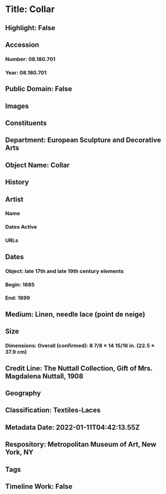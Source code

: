 # Title: Collar
## Highlight: False
## Accession
### Number: 08.180.701
### Year: 08.180.701
## Public Domain: False
## Images
## Constituents
## Department: European Sculpture and Decorative Arts
## Object Name: Collar
## History
## Artist
### Name
### Dates Active
### URLs
## Dates
### Object: late 17th and late 19th century elements
### Begin: 1685
### End: 1899
## Medium: Linen, needle lace (point de neige)
## Size
### Dimensions: Overall (confirmed): 8 7/8 × 14 15/16 in. (22.5 × 37.9 cm)
## Credit Line: The Nuttall Collection, Gift of Mrs. Magdalena Nuttall, 1908
## Geography
## Classification: Textiles-Laces
## Metadata Date: 2022-01-11T04:42:13.55Z
## Respository: Metropolitan Museum of Art, New York, NY
## Tags
## Timeline Work: False
